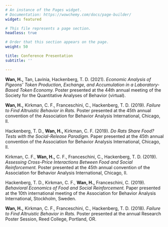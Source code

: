 ```yaml
---
# An instance of the Pages widget.
# Documentation: https://wowchemy.com/docs/page-builder/
widget: featured

# This file represents a page section.
headless: true

# Order that this section appears on the page.
weight: 50

title: Conference Presentation
subtitle: ''

---
```


**Wan, H.,** Tan, Lavinia, Hackenberg, T. D. (2021). *Economic Analysis of Pigeons’ Token 
Production, Exchange, and Accumulation in a Laboratory-Based Token Economy.* 
Poster presented at the 44th annual meeting of the Society for the Quantitative Analyses of Behavior (virtual).

**Wan, H.,** Kirkman, C. F., Franceschini, C., Hackenberg, T. D. (2019). *Failure to Find 
Altruistic Behavior in Rats.* Poster presented at the 45th annual convention of the Association for Behavior Analysis International, Chicago, Il. 

Hackenberg, T. D., **Wan, H.,** Kirkman, C. F. (2019). *Do Rats Share Food? Tests with the 
Social-Release Paradigm.* Paper presented at the 45th annual convention of the Association for Behavior Analysis International, Chicago, Il.

Kirkman, C. F., **Wan, H.,** C. F., Franceschini, C., Hackenberg, T. D. (2019). *Assessing 
Cross-Price Interactions Between Food and Social Reinforcement.* Poster presented at the 45th annual convention of the Association for Behavior Analysis International, Chicago, Il.

Hackenberg, T. D., Kirkman, C. F., **Wan, H.,** Franceschini, C. (2019). *Behavioral Economics
of Food and Social Reinforcement.* Paper presented at the 10th international meeting of the Association for Behavior Analysis International, Stockholm, Sweden.

**Wan, H.,** Kirkman, C. F., Franceschini, C., Hackenberg, T. D. (2018). *Failure to Find
Altruistic Behavior in Rats.* Poster presented at the annual Research Poster Session, Reed College, Portland, OR.
